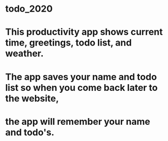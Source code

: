 # todo_2020

# This productivity app shows current time, greetings, todo list, and weather.
# The app saves your name and todo list so when you come back later to the website,
# the app will remember your name and todo's.
